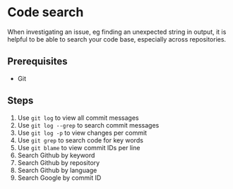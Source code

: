 # Code search

When investigating an issue, eg finding an unexpected string in output, it is helpful to be able to search your code base, especially across repositories.

## Prerequisites

* Git

## Steps

1. Use `git log` to view all commit messages
1. Use `git log --grep` to search commit messages
1. Use `git log -p` to view changes per commit
1. Use `git grep` to search code for key words
1. Use `git blame` to view commit IDs per line
1. Search Github by keyword
1. Search Github by repository
1. Search Github by language
1. Search Google by commit ID
